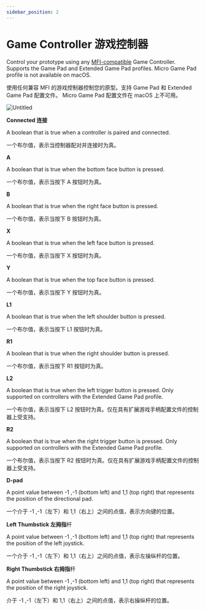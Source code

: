 ```yaml
---
sidebar_position: 2
---
```


# Game Controller 游戏控制器

Control your prototype using any [MFI-compatible](https://developer.apple.com/programs/mfi/) Game Controller. Supports the Game Pad and Extended Game Pad profiles. Micro Game Pad profile is not available on macOS.

使用任何兼容 MFI 的游戏控制器控制您的原型。支持 Game Pad 和 Extended Game Pad 配置文件。 Micro Game Pad 配置文件在 macOS 上不可用。

![Untitled](https://s3.us-west-2.amazonaws.com/secure.notion-static.com/30689e11-a284-435c-8e3b-7959acd75370/Untitled.png?X-Amz-Algorithm=AWS4-HMAC-SHA256&X-Amz-Content-Sha256=UNSIGNED-PAYLOAD&X-Amz-Credential=AKIAT73L2G45EIPT3X45%2F20220602%2Fus-west-2%2Fs3%2Faws4_request&X-Amz-Date=20220602T165650Z&X-Amz-Expires=86400&X-Amz-Signature=adca4261ff2e0187320b9fa68c0fb7d43a2728793c0c24b5ce0bee2ffc084a84&X-Amz-SignedHeaders=host&response-content-disposition=filename%20%3D%22Untitled.png%22&x-id=GetObject)

**Connected 连接**

A boolean that is true when a controller is paired and connected.

一个布尔值，表示当控制器配对并连接时为真。

**A**

A boolean that is true when the bottom face button is pressed.

一个布尔值，表示当按下 A 按钮时为真。

**B**

A boolean that is true when the right face button is pressed.

一个布尔值，表示当按下 B 按钮时为真。

**X**

A boolean that is true when the left face button is pressed.

一个布尔值，表示当按下 X 按钮时为真。

**Y**

A boolean that is true when the top face button is pressed.

一个布尔值，表示当按下 Y 按钮时为真。

**L1**

A boolean that is true when the left shoulder button is pressed.

一个布尔值，表示当按下 L1 按钮时为真。

**R1**

A boolean that is true when the right shoulder button is pressed.

一个布尔值，表示当按下 R1 按钮时为真。

**L2**

A boolean that is true when the left trigger button is pressed. Only supported on controllers with the Extended Game Pad profile.

一个布尔值，表示当按下 L2 按钮时为真。仅在具有扩展游戏手柄配置文件的控制器上受支持。

**R2**

A boolean that is true when the right trigger button is pressed. Only supported on controllers with the Extended Game Pad profile.

一个布尔值，表示当按下 R2 按钮时为真。仅在具有扩展游戏手柄配置文件的控制器上受支持。

**D-pad**

A point value between -1 ,-1 (bottom left) and 1,1 (top right) that represents the position of the directional pad.

一个介于 -1 ,-1（左下）和 1,1（右上）之间的点值，表示方向键的位置。

**Left Thumbstick 左拇指**杆

A point value between -1 ,-1 (bottom left) and 1,1 (top right) that represents the position of the left joystick.

一个介于 -1 ,-1（左下）和 1,1（右上）之间的点值，表示左操纵杆的位置。

**Right Thumbstick  右拇指**杆

A point value between -1 ,-1 (bottom left) and 1,1 (top right) that represents the position of the right joystick.

介于 -1 ,-1（左下）和 1,1（右上）之间的点值，表示右操纵杆的位置。
